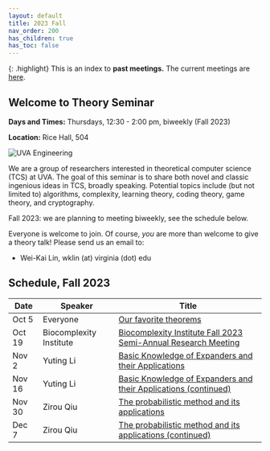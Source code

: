 ```yaml
---
layout: default
title: 2023 Fall
nav_order: 200
has_children: true
has_toc: false
---
```


{: .highlight}
This is an index to **past meetings.** The current meetings are [here](../README.md).

Welcome to Theory Seminar
----------------------------------------
**Days and Times:** Thursdays, 12:30 - 2:00 pm, biweekly (Fall 2023)

**Location:** Rice Hall, 504

![UVA Engineering](../assets/images/uva-eng.png)

We are a group of researchers interested in theoretical computer science (TCS) at UVA.
The goal of this seminar is to share both novel and classic ingenious ideas 
in TCS, broadly speaking.
Potential topics include (but not limited to) algorithms, complexity,
learning theory, coding theory, game theory, and cryptography.

Fall 2023: we are planning to meeting biweekly, see the schedule below.

Everyone is welcome to join.
Of course, *you* are more than welcome to give a theory talk! 
Please send us an email to:

- Wei-Kai Lin, wklin (at) virginia (dot) edu

Schedule, Fall 2023
----------------------------------------

|Date    |Speaker               |Title                                    |
|--------|----------------------|-----------------------------------------|
|Oct 5   |Everyone              |[Our favorite theorems](20231005-fav-thm.md)                            |
|Oct 19  |Biocomplexity Institute  | [Biocomplexity Institute Fall 2023 Semi-Annual Research Meeting](https://biocomplexity.virginia.edu/event/biocomplexity-institute-fall-2023-semi-annual-research-meeting)      |
|Nov 2   |Yuting Li  | [Basic Knowledge of Expanders and their Applications](20231102-expanders.md)  |
|Nov 16  |Yuting Li  | [Basic Knowledge of Expanders and their Applications (continued)](20231116-expanders.md)  |
|Nov 30  |Zirou Qiu  | [The probabilistic method and its applications](20231130-prob-method.md)  |
|Dec 7   |Zirou Qiu  | [The probabilistic method and its applications (continued)](20231207-prob-method.md)  |
